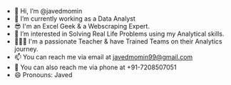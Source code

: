 - 👋 Hi, I’m @javedmomin
- 🔭 I’m currently working as a Data Analyst 
- 😎 I'm an Excel Geek & a Webscraping Expert.
- 👀 I’m interested in Solving Real Life Problems using my Analytical skills.
- 🧑‍🤝‍🧑 I'm a passionate Teacher & have Trained Teams on their Analytics journey.
- 📫 You can reach me via email at javedmomin99@gmail.com 
- 📲 You can also reach me via phone at +91-7208507051
- 😄 Pronouns: Javed
